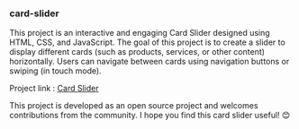 <h3>card-slider</h3>
<p>This project is an interactive and engaging Card Slider designed using HTML, CSS, and JavaScript. The goal of this project is to create a slider to display different cards (such as products, services, or other content) horizontally. Users can navigate between cards using navigation buttons or swiping (in touch mode).</p>
Project link : <a href="https://younesnoorzahi.github.io/card-slider/">Card Slider</a>
<br>
<p>This project is developed as an open source project and welcomes contributions from the community. I hope you find this card slider useful! 😊</p>
